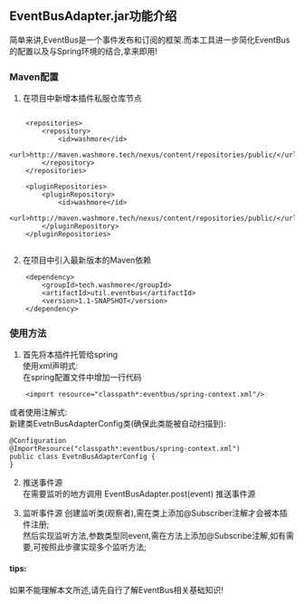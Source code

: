 ## EventBusAdapter.jar功能介绍
简单来讲,EventBus是一个事件发布和订阅的框架.而本工具进一步简化EventBus的配置以及与Spring环境的结合,拿来即用!

### Maven配置
1. 在项目中新增本插件私服仓库节点
```

    <repositories>
        <repository>
            <id>washmore</id>
            <url>http://maven.washmore.tech/nexus/content/repositories/public/</url>
        </repository>
    </repositories>  

    <pluginRepositories>
        <pluginRepository>
            <id>washmore</id>
            <url>http://maven.washmore.tech/nexus/content/repositories/public/</url>
        </pluginRepository>
    </pluginRepositories>   
         
```

2. 在项目中引入最新版本的Maven依赖
```
    <dependency>
        <groupId>tech.washmore</groupId>
        <artifactId>util.eventbus</artifactId>
        <version>1.1-SNAPSHOT</version>
    </dependency>
```

### 使用方法
1. 首先将本插件托管给spring   
使用xml声明式:  
在spring配置文件中增加一行代码  
```
    <import resource="classpath*:eventbus/spring-context.xml"/>
```
或者使用注解式:  
新建类EvetnBusAdapterConfig类(确保此类能被自动扫描到):  
```
@Configuration
@ImportResource("classpath*:eventbus/spring-context.xml")
public class EvetnBusAdapterConfig {
}
```
   
2. 推送事件源  
在需要监听的地方调用 EventBusAdapter.post(event) 推送事件源  

3. 监听事件源
创建监听类(观察者),需在类上添加@Subscriber注解才会被本插件注册;  
然后实现监听方法,参数类型同event,需在方法上添加@Subscribe注解,如有需要,可按照此步骤实现多个监听方法;

#### tips:
如果不能理解本文所述,请先自行了解EventBus相关基础知识!



